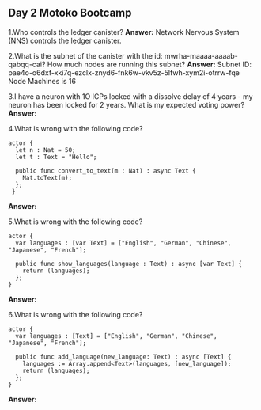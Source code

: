 ## Day 2 Motoko Bootcamp
1.Who controls the ledger canister?
  **Answer:**  Network Nervous System (NNS) controls the ledger canister.


2.What is the subnet of the canister with the id: mwrha-maaaa-aaaab-qabqq-cai? How much nodes are running this subnet?
  **Answer:**
Subnet ID: pae4o-o6dxf-xki7q-ezclx-znyd6-fnk6w-vkv5z-5lfwh-xym2i-otrrw-fqe
Node Machines is 16

3.I have a neuron with 1O ICPs locked with a dissolve delay of 4 years - my neuron has been locked for 2 years. What is my expected voting power?
  **Answer:**


4.What is wrong with the following code?
```motoko
actor {
  let n : Nat = 50;
  let t : Text = "Hello";

  public func convert_to_text(m : Nat) : async Text {
    Nat.toText(m);
  };
 }
 ```
 **Answer:**

5.What is wrong with the following code?
```motoko
actor {
  var languages : [var Text] = ["English", "German", "Chinese", "Japanese", "French"];

  public func show_languages(language : Text) : async [var Text] {
    return (languages);
  };
}
```
**Answer:**

6.What is wrong with the following code?
```motoko
actor {
  var languages : [Text] = ["English", "German", "Chinese", "Japanese", "French"];

  public func add_language(new_language: Text) : async [Text] {
    languages := Array.append<Text>(languages, [new_language]);
    return (languages);
  };
}
```
**Answer:**
